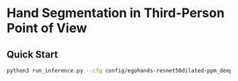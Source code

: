 # Hand Segmentation in Third-Person Point of View
## Quick Start
```bash
python3 run_inference.py --cfg config/egohands-resnet50dilated-ppm_deepsup.yaml --resolution 480p --visualise
```
